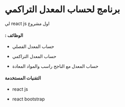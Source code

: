 # برنامج لحساب المعدل التراكمي

لي react js  اول مشروع   

#### : الوظائف

- حساب المعدل الفصلي 

- حساب المعدل التراكمي 

- حساب المعدل مع الناجح راسب والمواد المعادة





#### التقنيات المستخدمة

- react js

- react bootstrap


